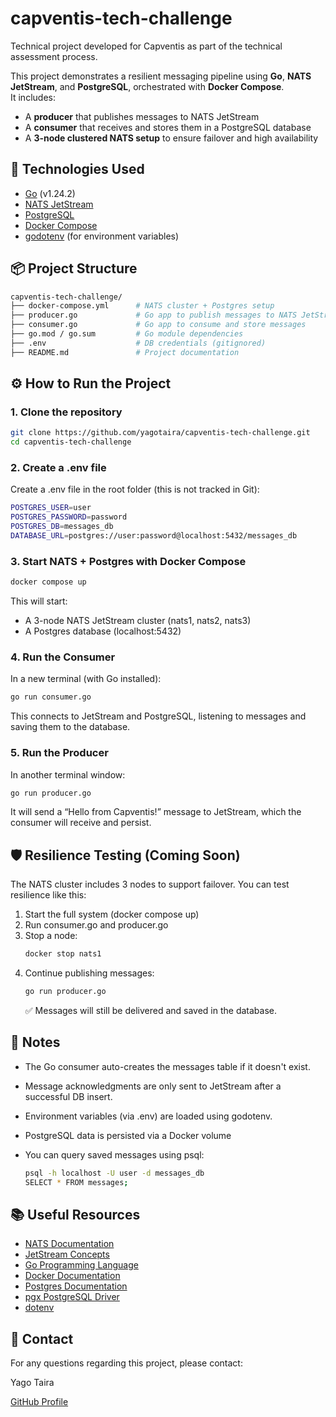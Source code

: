 # capventis-tech-challenge

Technical project developed for Capventis as part of the technical assessment process.

This project demonstrates a resilient messaging pipeline using **Go**, **NATS JetStream**, and **PostgreSQL**, orchestrated with **Docker Compose**.  
It includes:

- A **producer** that publishes messages to NATS JetStream
- A **consumer** that receives and stores them in a PostgreSQL database
- A **3-node clustered NATS setup** to ensure failover and high availability

## 🚀 Technologies Used

- [Go](https://go.dev/) (v1.24.2)
- [NATS JetStream](https://docs.nats.io/nats-concepts/jetstream)
- [PostgreSQL](https://www.postgresql.org/)
- [Docker Compose](https://docs.docker.com/compose/)
- [godotenv](https://github.com/joho/godotenv) (for environment variables)

## 📦 Project Structure

```bash
capventis-tech-challenge/
├── docker-compose.yml      # NATS cluster + Postgres setup
├── producer.go             # Go app to publish messages to NATS JetStream
├── consumer.go             # Go app to consume and store messages
├── go.mod / go.sum         # Go module dependencies
├── .env                    # DB credentials (gitignored)
├── README.md               # Project documentation
```

## ⚙️ How to Run the Project

### 1. Clone the repository

```bash
git clone https://github.com/yagotaira/capventis-tech-challenge.git
cd capventis-tech-challenge
```

### 2. Create a .env file

Create a .env file in the root folder (this is not tracked in Git):

```bash
POSTGRES_USER=user
POSTGRES_PASSWORD=password
POSTGRES_DB=messages_db
DATABASE_URL=postgres://user:password@localhost:5432/messages_db
```

### 3. Start NATS + Postgres with Docker Compose

```bash
docker compose up
```

This will start:

- A 3-node NATS JetStream cluster (nats1, nats2, nats3)
- A Postgres database (localhost:5432)

### 4. Run the Consumer

In a new terminal (with Go installed):

```bash
go run consumer.go
```

This connects to JetStream and PostgreSQL, listening to messages and saving them to the database.

### 5. Run the Producer

In another terminal window:

```bash
go run producer.go
```

It will send a “Hello from Capventis!” message to JetStream, which the consumer will receive and persist.

## 🛡️ Resilience Testing (Coming Soon)

The NATS cluster includes 3 nodes to support failover. You can test resilience like this:

1. Start the full system (docker compose up)
2. Run consumer.go and producer.go
3. Stop a node:
   ```bash
   docker stop nats1
   ```
4. Continue publishing messages:
   ```bash
   go run producer.go
   ```
   ✅ Messages will still be delivered and saved in the database.

## 📝 Notes

- The Go consumer auto-creates the messages table if it doesn't exist.
- Message acknowledgments are only sent to JetStream after a successful DB insert.
- Environment variables (via .env) are loaded using godotenv.
- PostgreSQL data is persisted via a Docker volume
- You can query saved messages using psql:

  ```bash
  psql -h localhost -U user -d messages_db
  SELECT * FROM messages;
  ```

## 📚 Useful Resources

- [NATS Documentation](https://docs.nats.io)
- [JetStream Concepts](https://docs.nats.io/nats-concepts/jetstream)
- [Go Programming Language](https://go.dev/doc/)
- [Docker Documentation](https://docs.docker.com)
- [Postgres Documentation](https://www.postgresql.org/docs/)
- [pgx PostgreSQL Driver](https://github.com/jackc/pgx)
- [dotenv](https://github.com/joho/godotenv)

## 📩 Contact

For any questions regarding this project, please contact:

Yago Taira

[GitHub Profile](https://github.com/YagoTaira)

